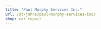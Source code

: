 ```yaml
---
title: "Paul Murphy Services Inc."
url: /st-johns/paul-murphy-services-inc/
shop: car repair
---
```

